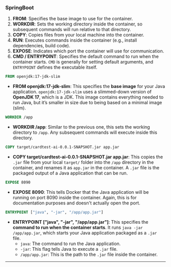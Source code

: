 ### SpringBoot 


1. **FROM**: Specifies the base image to use for the container.
2. **WORKDIR**: Sets the working directory inside the container, so subsequent commands will run relative to that directory.
3. **COPY**: Copies files from your local machine into the container.
4. **RUN**: Executes commands inside the container (e.g., install dependencies, build code).
5. **EXPOSE**: Indicates which port the container will use for communication.
6. **CMD / ENTRYPOINT**: Specifies the default command to run when the container starts. `CMD` is generally for setting default arguments, and `ENTRYPOINT` defines the executable itself.


```Dockerfile
FROM openjdk:17-jdk-slim
```
- **FROM openjdk:17-jdk-slim**: This specifies the **base image** for your Java application. `openjdk:17-jdk-slim` uses a slimmed-down version of **OpenJDK 17**, which is a JDK. This image contains everything needed to run Java, but it’s smaller in size due to being based on a minimal image (slim).

```Dockerfile
WORKDIR /app
```
- **WORKDIR /app**: Similar to the previous one, this sets the working directory to `/app`. Any subsequent commands will execute inside this directory.

```Dockerfile
COPY target/cardtest-ai-0.0.1-SNAPSHOT.jar app.jar
```
- **COPY target/cardtest-ai-0.0.1-SNAPSHOT.jar app.jar**: This copies the `.jar` file from your local `target/` folder into the `/app` directory in the container, and renames it as `app.jar` in the container. A `.jar` file is the packaged output of a Java application that can be run.

```Dockerfile
EXPOSE 8090
```
- **EXPOSE 8090**: This tells Docker that the Java application will be running on port 8090 inside the container. Again, this is for documentation purposes and doesn't actually open the port.

```Dockerfile
ENTRYPOINT ["java", "-jar", "/app/app.jar"]
```
- **ENTRYPOINT ["java", "-jar", "/app/app.jar"]**: This specifies the **command to run when the container starts**. It runs `java -jar /app/app.jar`, which starts your Java application packaged as a `.jar` file. 
    - `java`: The command to run the Java application.
    - `-jar`: This flag tells Java to execute a `.jar` file.
    - `/app/app.jar`: This is the path to the `.jar` file inside the container.

---

